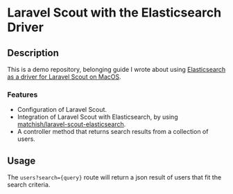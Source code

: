 # Laravel Scout with the Elasticsearch Driver

## Description

This is a demo repository, belonging guide I wrote about using [Elasticsearch as a driver for Laravel Scout on MacOS](https://arievisser.com/blog/laravel-with-elasticsearch-on-mac/).

### Features

- Configuration of Laravel Scout.
- Integration of Laravel Scout with Elasticsearch, by using [matchish/laravel-scout-elasticsearch](https://github.com/matchish/laravel-scout-elasticsearch).
- A controller method that returns search results from a collection of users.

## Usage

The `users?search={query}` route will return a json result of users that fit the search criteria. 
